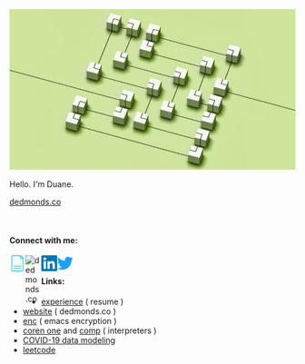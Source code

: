 ![](https://raw.githubusercontent.com/usefulmove/usefulmove/master/assets/hello.png)

Hello. I'm Duane.

[dedmonds.co](http://dedmonds.co)

<br>

#### Connect with me:

[<img align="left" alt="dedmonds.co" width="28px" src="https://raw.githubusercontent.com/usefulmove/usefulmove/master/assets/cv.png" />][resume]
[<img align="left" alt="dedmonds.co" width="28px" src="https://raw.githubusercontent.com/usefulmove/usefulmove/master/assets/avatar_rev.ico" />][website]
[<img align="left" alt="dedmonds | LinkedIn" width="28px" src="https://raw.githubusercontent.com/usefulmove/usefulmove/master/assets/linkedin.svg" />][linkedin]
[<img align="left" alt="dedmonds | Twitter" width="28px" src="https://raw.githubusercontent.com/usefulmove/usefulmove/master/assets/twitter.svg" />][twitter]

<br>

#### Links:
- [experience](https://github.com/usefulmove/o/blob/master/dedmonds_resume.pdf) ( resume )
- [website](https://www.dedmonds.co/) ( dedmonds.co )
- [enc](https://github.com/usefulmove/enc#readme) ( emacs encryption )
- [coren one](https://github.com/usefulmove/coren#readme) and [comp](https://github.com/usefulmove/comp#readme) ( interpreters )
- [COVID-19 data modeling](https://htmlpreview.github.io/?https://github.com/usefulmove/o/blob/master/covid-19.html)
- [leetcode](https://leetcode.com/dedmonds)


[resume]: https://github.com/usefulmove/o/blob/master/dedmonds_resume.pdf
[website]: http://dedmonds.co
[twitter]: https://twitter.com/dedmonds
[linkedin]: https://linkedin.com/in/dedmonds
